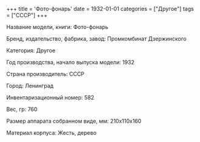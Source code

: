 +++
title = 'Фото-фонарь'
date = 1932-01-01
categories = ["Другое"]
tags = ["СССР"]
+++

Название модели, книги: Фото-фонарь

Бренд, издательство, фабрика, завод: Промкомбинат Дзержинского

Категория: Другое

Год производства, начало выпуска модели: 1932

Страна производитель: СССР

Город: Ленинград

Инвентаризационный номер: 582

Вес, гр: 760

Размер аппарата  собранном виде, мм: 210х110х160

Материал корпуса: Жесть, дерево

